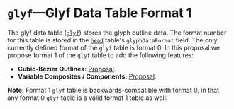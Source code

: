 # `glyf`—Glyf Data Table Format 1

The glyf data table ([`glyf`](https://docs.microsoft.com/en-us/typography/opentype/spec/glyf)) stores the glyph outline data.  The format number for this table is stored in the [`head`](https://docs.microsoft.com/en-us/typography/opentype/spec/head) table's `glyphDataFormat` field.  The only currently defined format of the `glyf` table is format 0.  In this proposal we propose format 1 of the `glyf` table to add the following features:

* **Cubic-Bezier Outlines:** [Proposal](glyf1-cubicOutlines.md).
* **Variable Composites / Components:** [Proposal](glyf1-varComposites.md).

**Note:** Format 1 `glyf` table is backwards-compatible with format 0, in that any format 0 `glyf` table is a valid format 1 table as well.
